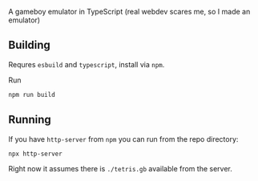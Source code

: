 A gameboy emulator in TypeScript (real webdev scares me, so I made an emulator) 

## Building
Requres `esbuild` and `typescript`, install via `npm`.

Run
```sh
npm run build
```

## Running
If you have `http-server` from `npm` you can run from the repo directory:
```
npx http-server
```

Right now it assumes there is `./tetris.gb` available from the server.
